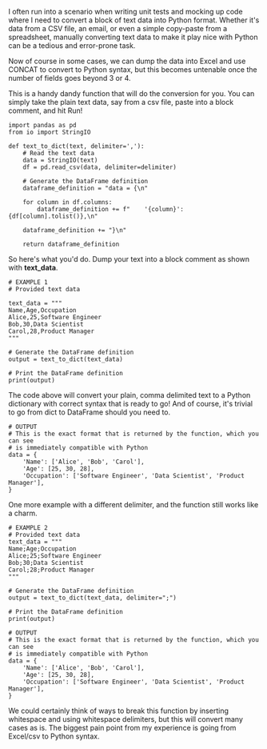 I often run into a scenario when writing unit tests and mocking up code where I need to convert a block of text data into Python format. Whether it's data from a CSV file, an email, or even a simple copy-paste from a spreadsheet, manually converting text data to make it play nice with Python can be a tedious and error-prone task.

Now of course in some cases, we can dump the data into Excel and use CONCAT to convert to Python syntax, but this becomes untenable once the number of fields goes beyond 3 or 4.

This is a handy dandy function that will do the conversion for you. You can simply take the plain text data, say from a csv file, paste into a block comment, and hit Run!

```
import pandas as pd
from io import StringIO

def text_to_dict(text, delimiter=','):
    # Read the text data
    data = StringIO(text)
    df = pd.read_csv(data, delimiter=delimiter)
    
    # Generate the DataFrame definition
    dataframe_definition = "data = {\n"
    
    for column in df.columns:
        dataframe_definition += f"    '{column}': {df[column].tolist()},\n"
    
    dataframe_definition += "}\n"
    
    return dataframe_definition
```

So here's what you'd do. Dump your text into a block comment as shown with **text_data**.

```
# EXAMPLE 1
# Provided text data

text_data = """
Name,Age,Occupation
Alice,25,Software Engineer
Bob,30,Data Scientist
Carol,28,Product Manager
"""

# Generate the DataFrame definition
output = text_to_dict(text_data)

# Print the DataFrame definition
print(output)
```

The code above will convert your plain, comma delimited text to a Python dictionary with correct syntax that is ready to go! And of course, it's trivial to go from dict to DataFrame should you need to.

```
# OUTPUT
# This is the exact format that is returned by the function, which you can see 
# is immediately compatible with Python
data = {
    'Name': ['Alice', 'Bob', 'Carol'],
    'Age': [25, 30, 28],
    'Occupation': ['Software Engineer', 'Data Scientist', 'Product Manager'],
}
```

One more example with a different delimiter, and the function still works like a charm.

```
# EXAMPLE 2
# Provided text data
text_data = """
Name;Age;Occupation
Alice;25;Software Engineer
Bob;30;Data Scientist
Carol;28;Product Manager
"""

# Generate the DataFrame definition
output = text_to_dict(text_data, delimiter=";")

# Print the DataFrame definition
print(output)
```
```
# OUTPUT
# This is the exact format that is returned by the function, which you can see 
# is immediately compatible with Python
data = {
    'Name': ['Alice', 'Bob', 'Carol'],
    'Age': [25, 30, 28],
    'Occupation': ['Software Engineer', 'Data Scientist', 'Product Manager'],
}
```
We could certainly think of ways to break this function by inserting whitespace and using whitespace delimiters, but this will convert many cases as is. The biggest pain point from my experience is going from Excel/csv to Python syntax.